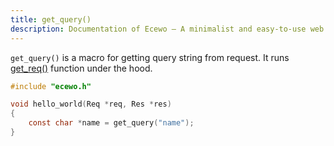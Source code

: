 ```yaml
---
title: get_query()
description: Documentation of Ecewo — A minimalist and easy-to-use web framework for C
---
```


`get_query()` is a macro for getting query string from request. It runs [get_req()](/api/get_req) function under the hood.

```c
#include "ecewo.h"

void hello_world(Req *req, Res *res)
{
    const char *name = get_query("name");
}
```
